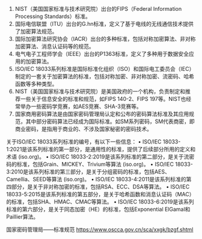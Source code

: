 1. NIST（美国国家标准与技术研究院）出台的FIPS（Federal Information Processing Standards）标准。
2. 国际电信联盟（ITU）出台的G.hn标准，定义了基于电线的无线通信技术提供了加密算法规范。
3. 国际加密算法研究协会（IACR）出台的多种标准，包括对称加密算法、非对称加密算法、消息认证码等的规范。
4. 电气电子工程师学会（IEEE）出台的P1363标准，定义了多种用于数据安全应用的加密算法。
5. ISO/IEC 18033系列标准是国际标准化组织（ISO）和国际电工委员会（IEC）制定的一套关于加密算法的标准，包括对称加密、非对称加密、流密码、哈希函数等多种类型。
6. NIST（美国国家标准与技术研究院）是美国政府的一个机构，负责制定和推荐一些关于信息安全的标准和规范，如FIPS 140-2、FIPS 197等。NIST也经常举办一些密码学竞赛，如AES竞赛、SHA-3竞赛等。
7. 国家商用密码算法是由国家密码管理局认定和公布的密码算法标准及其应用规范，其中部分密码算法已经成为国际标准。如SM系列密码，SM代表商密，即商业密码，是指用于商业的、不涉及国家秘密的密码技术。

关于ISO/IEC 18033系列标准的编号，有以下一些信息：
•  ISO/IEC 18033-1:2021是该系列标准的第一部分，是通用性的标准，提供了后续部分所用的定义和术语 (iso.org)。
•  ISO/IEC 18033-2:2019是该系列标准的第二部分，是关于流密码的标准，包括Grain、MICKEY、Trivium等算法 (iso.org)。
•  ISO/IEC 18033-3:2010是该系列标准的第三部分，是关于分组密码的标准，包括AES、Camellia、SEED等算法 (iso.org)。
•  ISO/IEC 18033-4:2011是该系列标准的第四部分，是关于非对称加密的标准，包括RSA、ECC、DSA等算法。
•  ISO/IEC 18033-5:2015是该系列标准的第五部分，是关于哈希函数和消息认证码（MAC）的标准，包括SHA、HMAC、CMAC等算法。
•  ISO/IEC 18033-6:2019是该系列标准的第六部分，是关于同态加密（HE）的标准，包括Exponential ElGamal和Paillier算法。

国家密码管理局——标准规范
https://www.oscca.gov.cn/sca/xxgk/bzgf.shtml
